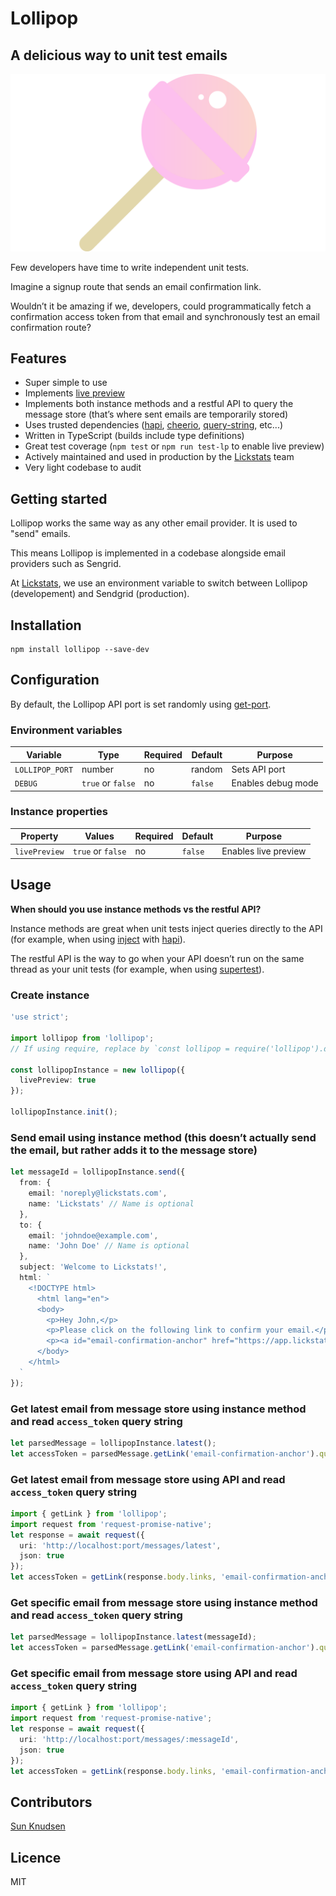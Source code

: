 # Lollipop

## A delicious way to unit test emails

![Cover](public/cover.png)

Few developers have time to write independent unit tests.

Imagine a signup route that sends an email confirmation link.

Wouldn’t it be amazing if we, developers, could programmatically fetch a confirmation access token from that email and synchronously test an email confirmation route?

## Features

- Super simple to use
- Implements [live preview](public/live-preview.png)
- Implements both instance methods and a restful API to query the message store (that’s where sent emails are temporarily stored)
- Uses trusted dependencies ([hapi](https://www.npmjs.com/package/@hapi/hapi), [cheerio](https://www.npmjs.com/package/cheerio), [query-string](https://www.npmjs.com/package/query-string), etc...)
- Written in TypeScript (builds include type definitions)
- Great test coverage (`npm test` or `npm run test-lp` to enable live preview)
- Actively maintained and used in production by the [Lickstats](https://lickstats.com/) team
- Very light codebase to audit

## Getting started

Lollipop works the same way as any other email provider. It is used to "send" emails.

This means Lollipop is implemented in a codebase alongside email providers such as Sengrid.

At [Lickstats](https://lickstats.com/), we use an environment variable to switch between Lollipop (developement) and Sendgrid (production).

## Installation

```shell
npm install lollipop --save-dev
```

## Configuration

By default, the Lollipop API port is set randomly using [get-port](https://www.npmjs.com/package/get-port).

### Environment variables

Variable | Type | Required | Default | Purpose
--- | --- | --- | --- | ---
`LOLLIPOP_PORT` | number | no | random | Sets API port
`DEBUG` | `true` or `false` | no | `false` | Enables debug mode

### Instance properties

Property | Values | Required | Default | Purpose
--- | --- | --- | --- | ---
`livePreview` | `true` or `false` | no | `false` | Enables live preview

## Usage

**When should you use instance methods vs the restful API?**

Instance methods are great when unit tests inject queries directly to the API (for example, when using [inject](https://hapi.dev/api/?v=18.4.0#-await-serverinjectoptions) with [hapi](https://www.npmjs.com/package/@hapi/hapi)).

The restful API is the way to go when your API doesn’t run on the same thread as your unit tests (for example, when using [supertest](https://www.npmjs.com/package/supertest)).

### Create instance

```typescript
'use strict';

import lollipop from 'lollipop';
// If using require, replace by `const lollipop = require('lollipop').default`.

const lollipopInstance = new lollipop({
  livePreview: true
});

lollipopInstance.init();
```

### Send email using instance method (this doesn’t actually send the email, but rather adds it to the message store)

```typescript
let messageId = lollipopInstance.send({
  from: {
    email: 'noreply@lickstats.com',
    name: 'Lickstats' // Name is optional
  },
  to: {
    email: 'johndoe@example.com',
    name: 'John Doe' // Name is optional
  },
  subject: 'Welcome to Lickstats!',
  html: `
    <!DOCTYPE html>
      <html lang="en">
      <body>
        <p>Hey John,</p>
        <p>Please click on the following link to confirm your email.</p>
        <p><a id="email-confirmation-anchor" href="https://app.lickstats.com/login?access_token=51819df95b524388a895738dc4280cca">Confirm your email</a>.</p>
      </body>
    </html>
  `
});
```

### Get latest email from message store using instance method and read `access_token` query string

```typescript
let parsedMessage = lollipopInstance.latest();
let accessToken = parsedMessage.getLink('email-confirmation-anchor').query.access_token;
```

### Get latest email from message store using API and read `access_token` query string

```typescript
import { getLink } from 'lollipop';
import request from 'request-promise-native';
let response = await request({
  uri: 'http://localhost:port/messages/latest',
  json: true
});
let accessToken = getLink(response.body.links, 'email-confirmation-anchor').query.access_token
```

### Get specific email from message store using instance method and read `access_token` query string

```typescript
let parsedMessage = lollipopInstance.latest(messageId);
let accessToken = parsedMessage.getLink('email-confirmation-anchor').query.access_token;
```

### Get specific email from message store using API and read `access_token` query string

```typescript
import { getLink } from 'lollipop';
import request from 'request-promise-native';
let response = await request({
  uri: 'http://localhost:port/messages/:messageId',
  json: true
});
let accessToken = getLink(response.body.links, 'email-confirmation-anchor').query.access_token
```

## Contributors

[Sun Knudsen](https://sunknudsen.com/)

## Licence

MIT
